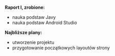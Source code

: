 **Raport I, zrobione:**

- nauka podstaw Javy
- nauka podstaw Android Studio 

**Najbliższe plany:**
- utworzenie projektu
- przygotowanie początkowych layoutów strony